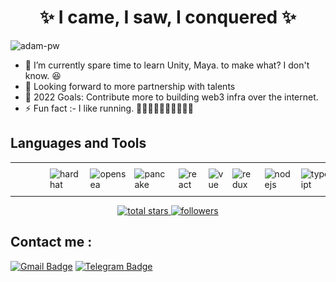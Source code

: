 <!--suppress HtmlDeprecatedAttribute -->

<h1 align="center">✨ I came, I saw, I conquered ✨</h1>

<p align="left"><img src="https://komarev.com/ghpvc/?username=millicare&label=Profile%20views&color=0e75b6&style=flat"
    alt="adam-pw" /></p>
  
- 🌱 I’m currently spare time to learn Unity, Maya. to make what? I don't know. 😆
- 🤝 Looking forward to more partnership with talents
- 🥅 2022 Goals: Contribute more to building web3 infra over the internet.
- ⚡ Fun fact :- I like running. 🏃‍♂🚶‍♂️🏃‍♂️🚶‍♂️🏃‍♂️

## Languages and Tools
<table>
   <tr>
        <td><img src="https://github.com/kroim/profile/blob/master/icons/icon_solidity.png?raw=true" alt="solidity" height="45"></td>
        <td><img src="https://github.com/devicons/devicon/blob/v2.15.1/icons/rust/rust-plain.svg" alt="rust" height="45"></td>
        <td><img src="https://github.com/kroim/profile/blob/master/icons/icon_metamask.png?raw=true" alt="metamask" height="45"></td>
        <td><img src="https://github.com/kroim/profile/blob/master/icons/icon_truffle.png?raw=true" alt="truffle" height="45"></td>
        <td><img src="https://seeklogo.com/images/H/hardhat-logo-888739EBB4-seeklogo.com.png" alt="hardhat" height="45"></td>
        <td><img src="https://storage.googleapis.com/opensea-static/Logomark/Logomark-Blue.svg" alt="opensea" height="45"></td>
        <td><img src="https://www.pngall.com/wp-content/uploads/10/PancakeSwap-Crypto-Logo-PNG.png" alt="pancake" height="45"></td>
        <td><img src="https://cdn.jsdelivr.net/gh/devicons/devicon/icons/react/react-original.svg" alt="react" height="45"></td>
        <td><img src="https://cdn.jsdelivr.net/gh/devicons/devicon/icons/vuejs/vuejs-original.svg" alt="vue" height="45"></td>
        <td><img src="https://cdn.jsdelivr.net/gh/devicons/devicon/icons/redux/redux-original.svg" alt="redux" height="45"></td>
        <td><img src="https://cdn.jsdelivr.net/gh/devicons/devicon/icons/nodejs/nodejs-original.svg" alt="nodejs" height="45"></td>
        <td><img src="https://cdn.jsdelivr.net/gh/devicons/devicon/icons/typescript/typescript-original.svg" alt="typescript" height="45"></td>
        <td><img src="https://cdn.jsdelivr.net/gh/devicons/devicon/icons/javascript/javascript-original.svg" alt="javascript" height="45"></td>
    </tr>
</table>

<p align='center'>
  <a href="https://github.com/millicare?tab=repositories&sort=stargazers">
    <img alt="total stars" title="Total stars on GitHub" src="https://custom-icon-badges.herokuapp.com/badge/dynamic/json?logo=star&color=55960c&labelColor=488207&label=Stars&style=for-the-badge&query=%24.stars&url=https://api.github-star-counter.workers.dev/user/millicare"/>
  </a>
  <a href="https://github.com/millicare?tab=followers">
    <img alt="followers" title="Follow me on Github" src="https://custom-icon-badges.herokuapp.com/github/followers/millicare?color=236ad3&labelColor=1155ba&style=for-the-badge&logo=person-add&label=Follow&logoColor=white"/>
  </a>
</p>

## Contact me : 
[![Gmail Badge](https://img.shields.io/badge/-lacosby.milli@gmail.com-blue?style=flat-roundedrectangle&logo=Gmail&logoColor=white&link=mailto:lacosby.milli@gmail.com)](lacosby.milli@gmail.com)
[![Telegram Badge](https://img.shields.io/badge/-millicare-blue?style=flat-roundedrectangle&logo=telegram&logoColor=white&link=https://t.me/millicare)](https://t.me/millicare)
